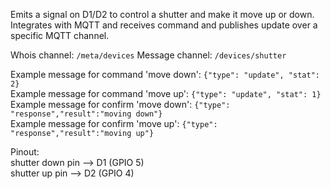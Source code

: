 Emits a signal on D1/D2 to control a shutter and make it move up or down. Integrates with MQTT and receives command and publishes update over a specific MQTT channel.

Whois channel: `/meta/devices` 
Message channel: `/devices/shutter`  
  
Example message for command 'move down': `{"type": "update", "stat": 2}`  
Example message for command 'move up': `{"type": "update", "stat": 1}`  
Example message for confirm 'move down': `{"type": "response","result":"moving down"}`  
Example message for confirm 'move up': `{"type": "response","result":"moving up"}`  
  
Pinout:  
shutter down pin --> D1 (GPIO 5)  
shutter up pin --> D2 (GPIO 4)  
